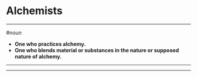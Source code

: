 # Alchemists
---
#noun
- **One who practices alchemy.**
- **One who blends material or substances in the nature or supposed nature of alchemy.**
---
---
